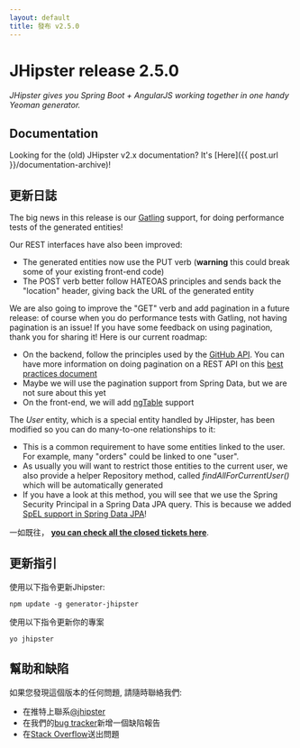 ```yaml
---
layout: default
title: 發布 v2.5.0
---
```


JHipster release 2.5.0
==================

*JHipster gives you Spring Boot + AngularJS working together in one handy Yeoman generator.*

Documentation
----------

Looking for the (old) JHipster v2.x documentation? It's [Here]({{ post.url }}/documentation-archive)!

更新日誌
----------

The big news in this release is our [Gatling](http://gatling.io/) support, for doing performance tests of the generated entities!

Our REST interfaces have also been improved:

- The generated entities now use the PUT verb (__warning__ this could break some of your existing front-end code)
- The POST verb better follow HATEOAS principles and sends back the "location" header, giving back the URL of the generated entity

We are also going to improve the "GET" verb and add pagination in a future release: of course when you do performance tests with Gatling, not having pagination is an issue! If you have some feedback on using pagination, thank you for sharing it! Here is our current roadmap:

- On the backend, follow the principles used by the [GitHub API](https://developer.github.com/v3/#pagination). You can have more information on doing pagination on a REST API on this [best practices document](http://www.vinaysahni.com/best-practices-for-a-pragmatic-restful-api)
- Maybe we will use the pagination support from Spring Data, but we are not sure about this yet
- On the front-end, we will add [ngTable](http://bazalt-cms.com/ng-table/) support

The _User_ entity, which is a special entity handled by JHipster, has been modified so you can do many-to-one relationships to it:

- This is a common requirement to have some entities linked to the user. For example, many "orders" could be linked to one "user".
- As usually you will want to restrict those entities to the current user, we also provide a helper Repository method, called _findAllForCurrentUser()_ which will be automatically generated
- If you have a look at this method, you will see that we use the Spring Security Principal in a Spring Data JPA query. This is because we added [SpEL support in Spring Data JPA](https://spring.io/blog/2014/07/15/spel-support-in-spring-data-jpa-query-definitions)!

一如既往， __[you can check all the closed tickets here](https://github.com/jhipster/generator-jhipster/issues?q=milestone%3A2.5.0+is%3Aclosed)__.

更新指引
------------

使用以下指令更新Jhipster:

```
npm update -g generator-jhipster
```

使用以下指令更新你的專案

```
yo jhipster
```

幫助和缺陷
--------------

如果您發現這個版本的任何問題, 請隨時聯絡我們:

- 在推特上聯系[@jhipster](https://twitter.com/jhipster)
- 在我們的[bug tracker](https://github.com/jhipster/generator-jhipster/issues?state=open)新增一個缺陷報告
- 在[Stack Overflow](http://stackoverflow.com/tags/jhipster/info)送出問題
